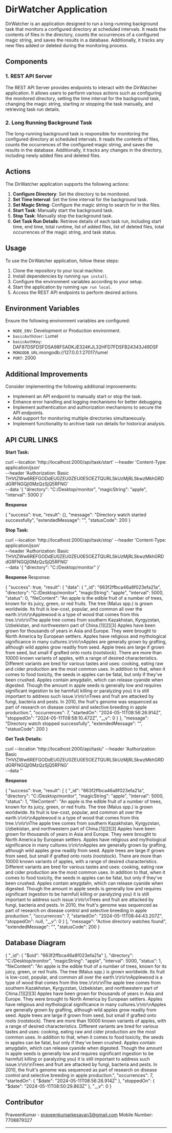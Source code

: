 # DirWatcher Application

DirWatcher is an application designed to run a long-running background task that monitors a configured directory at scheduled intervals. It reads the contents of files in the directory, counts the occurrences of a configured magic string, and saves the results in a database. Additionally, it tracks any new files added or deleted during the monitoring process.

## Components

### 1. REST API Server

The REST API Server provides endpoints to interact with the DirWatcher application. It allows users to perform various actions such as configuring the monitored directory, setting the time interval for the background task, changing the magic string, starting or stopping the task manually, and retrieving task run details.

### 2. Long Running Background Task

The long-running background task is responsible for monitoring the configured directory at scheduled intervals. It reads the contents of files, counts the occurrences of the configured magic string, and saves the results in the database. Additionally, it tracks any changes in the directory, including newly added files and deleted files.

## Actions

The DirWatcher application supports the following actions:

1. **Configure Directory**: Set the directory to be monitored.
2. **Set Time Interval**: Set the time interval for the background task.
3. **Set Magic String**: Configure the magic string to search for in the files.
4. **Start Task**: Manually start the background task.
5. **Stop Task**: Manually stop the background task.
6. **Get Task Run Details**: Retrieve details of each task run, including start time, end time, total runtime, list of added files, list of deleted files, total occurrences of the magic string, and task status.

## Usage

To use the DirWatcher application, follow these steps:

1. Clone the repository to your local machine.
2. Install dependencies by running `npm install`.
3. Configure the environment variables according to your setup.
4. Start the application by running `npm run local`.
5. Access the REST API endpoints to perform desired actions.

## Environment Variables

Ensure the following environment variables are configured:

- `NODE_ENV`: Development or Production environment.
- `basicAuthUser`: Lumel
- `basicAuthKey`: DAF87DSFDSFDSA98FSADKJE324KJL32HFD7FDSFB24343J49DSF
- `MONGODB_URL`:mongodb://127.0.0.1:27017/lumel
- `PORT`: 2000

## Additional Improvements

Consider implementing the following additional improvements:

- Implement an API endpoint to manually start or stop the task.
- Enhance error handling and logging mechanisms for better debugging.
- Implement authentication and authorization mechanisms to secure the API endpoints.
- Add support for monitoring multiple directories simultaneously.
- Implement functionality to archive task run details for historical analysis.

## API CURL LINKS

**Start Task:**

curl --location 'http://localhost:2000/api/task/start' 
--header 'Content-Type: application/json' \
--header 'Authorization: Basic THVtZWw6REFGODdEU0ZEU0ZEU0E5OEZTQURLSkUzMjRLSkwzMkhGRDdGRFNGQjI0MzQzSjQ5RFNG' \
--data '{
    "directory": "C:/Desktop/monitor",
    "magicString": "apple",
    "interval": 5000
}'

**Response**

{
    "success": true,
    "result": {},
    "message": "Directory watch started successfully",
    "extendedMessage": "",
    "statusCode": 200
}

**Stop Task:**

curl --location 'http://localhost:2000/api/task/stop' 
--header 'Content-Type: application/json' \
--header 'Authorization: Basic THVtZWw6REFGODdEU0ZEU0ZEU0E5OEZTQURLSkUzMjRLSkwzMkhGRDdGRFNGQjI0MzQzSjQ5RFNG' \
--data '{
    "directory": "C:/Desktop/monitor"
}'

**Response**
Response:

{
    "success": true,
    "result": {
        "data": {
            "_id": "663f2ffbca46a8f023efa21a",
            "directory": "C:/Desktop/monitor",
            "magicString": "apple",
            "interval": 5000,
            "status": 0,
            "fileContent": "An apple is the edible fruit of a number of trees, known for its juicy, green, or red fruits. The tree (Malus spp.) is grown worldwide. Its fruit is low-cost, popular, and common all over the earth.\r\n\r\nApplewood is a type of wood that comes from this tree.\r\n\r\nThe apple tree comes from southern Kazakhstan, Kyrgyzstan, Uzbekistan, and northwestern part of China.[1][2][3] Apples have been grown for thousands of years in Asia and Europe. They were brought to North America by European settlers. Apples have religious and mythological significance in many cultures.\r\n\r\nApples are generally grown by grafting, although wild apples grow readily from seed. Apple trees are large if grown from seed, but small if grafted onto roots (rootstock). There are more than 10000 known variants of apples, with a range of desired characteristics. Different variants are bred for various tastes and uses: cooking, eating raw and cider production are the most common uses. In addition to that, when it comes to food toxicity, the seeds in apples can be fatal, but only if they've been crushed. Apples contain amygdalin, which can release cyanide when digested. Though the amount in apple seeds is generally low and requires significant ingestion to be harmful( killing or paralyzing you) it is still important to address such issue.\r\n\r\nTrees and fruit are attacked by fungi, bacteria and pests. In 2010, the fruit's genome was sequenced as part of research on disease control and selective breeding in apple production.",
            "occurrences": 7,
            "startedOn": "2024-05-11T08:56:26.914Z",
            "stoppedOn": "2024-05-11T08:58:10.472Z",
            "__v": 0
        }
    },
    "message": "Directory watch stopped successfully",
    "extendedMessage": "",
    "statusCode": 200
}

**Get Task Details:**

curl --location 'http://localhost:2000/api/task/' 
--header 'Authorization: Basic THVtZWw6REFGODdEU0ZEU0ZEU0E5OEZTQURLSkUzMjRLSkwzMkhGRDdGRFNGQjI0MzQzSjQ5RFNG' \
--data ''


**Response**

{
    "success": true,
    "result": [
        {
            "_id": "663f2ffbca46a8f023efa21a",
            "directory": "C:/Desktop/monitor",
            "magicString": "apple",
            "interval": 5000,
            "status": 1,
            "fileContent": "An apple is the edible fruit of a number of trees, known for its juicy, green, or red fruits. The tree (Malus spp.) is grown worldwide. Its fruit is low-cost, popular, and common all over the earth.\r\n\r\nApplewood is a type of wood that comes from this tree.\r\n\r\nThe apple tree comes from southern Kazakhstan, Kyrgyzstan, Uzbekistan, and northwestern part of China.[1][2][3] Apples have been grown for thousands of years in Asia and Europe. They were brought to North America by European settlers. Apples have religious and mythological significance in many cultures.\r\n\r\nApples are generally grown by grafting, although wild apples grow readily from seed. Apple trees are large if grown from seed, but small if grafted onto roots (rootstock). There are more than 10000 known variants of apples, with a range of desired characteristics. Different variants are bred for various tastes and uses: cooking, eating raw and cider production are the most common uses. In addition to that, when it comes to food toxicity, the seeds in apples can be fatal, but only if they've been crushed. Apples contain amygdalin, which can release cyanide when digested. Though the amount in apple seeds is generally low and requires significant ingestion to be harmful( killing or paralyzing you) it is still important to address such issue.\r\n\r\nTrees and fruit are attacked by fungi, bacteria and pests. In 2010, the fruit's genome was sequenced as part of research on disease control and selective breeding in apple production.",
            "occurrences": 7,
            "startedOn": "2024-05-11T08:44:43.207Z",
            "stoppedOn": null,
            "__v": 0
        }
    ],
    "message": "Active directory watches found",
    "extendedMessage": "",
    "statusCode": 200
}



## Database Diagram


{
  "_id": {
    "$oid": "663f2ffbca46a8f023efa21a"
  },
  "directory": "C:/Desktop/monitor",
  "magicString": "apple",
  "interval": 5000,
  "status": 1,
  "fileContent": "An apple is the edible fruit of a number of trees, known for its juicy, green, or red fruits. The tree (Malus spp.) is grown worldwide. Its fruit is low-cost, popular, and common all over the earth.\r\n\r\nApplewood is a type of wood that comes from this tree.\r\n\r\nThe apple tree comes from southern Kazakhstan, Kyrgyzstan, Uzbekistan, and northwestern part of China.[1][2][3] Apples have been grown for thousands of years in Asia and Europe. They were brought to North America by European settlers. Apples have religious and mythological significance in many cultures.\r\n\r\nApples are generally grown by grafting, although wild apples grow readily from seed. Apple trees are large if grown from seed, but small if grafted onto roots (rootstock). There are more than 10000 known variants of apples, with a range of desired characteristics. Different variants are bred for various tastes and uses: cooking, eating raw and cider production are the most common uses. In addition to that, when it comes to food toxicity, the seeds in apples can be fatal, but only if they've been crushed. Apples contain amygdalin, which can release cyanide when digested. Though the amount in apple seeds is generally low and requires significant ingestion to be harmful( killing or paralyzing you) it is still important to address such issue.\r\n\r\nTrees and fruit are attacked by fungi, bacteria and pests. In 2010, the fruit's genome was sequenced as part of research on disease control and selective breeding in apple production.",
  "occurrences": 7,
  "startedOn": {
    "$date": "2024-05-11T08:56:26.914Z"
  },
  "stoppedOn": {
    "$date": "2024-05-11T08:50:29.863Z"
  },
  "__v": 0
}


## Contributor

PraveenKumar - praveenkumarkesavan3@gmail.com
Mobile Number: 7708879327

--- 
